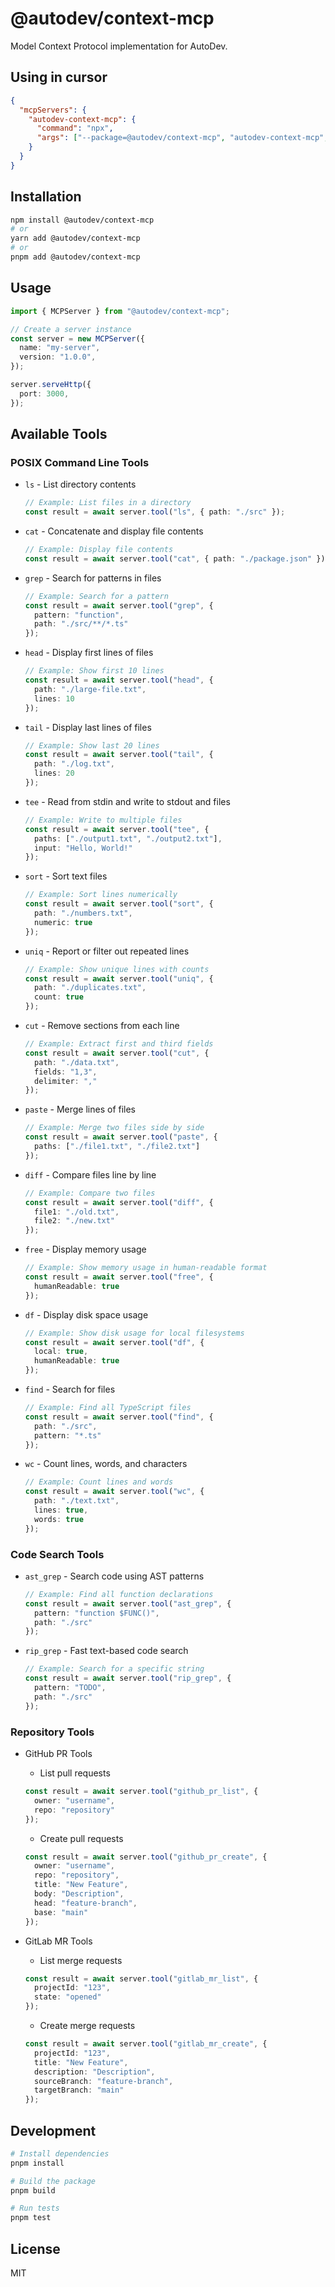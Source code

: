 # @autodev/context-mcp

Model Context Protocol implementation for AutoDev.

## Using in cursor
```json
{
  "mcpServers": {
    "autodev-context-mcp": {
      "command": "npx",
      "args": ["--package=@autodev/context-mcp", "autodev-context-mcp", "--preset=AutoDev"]
    }
  }
}
```

## Installation

```bash
npm install @autodev/context-mcp
# or
yarn add @autodev/context-mcp
# or
pnpm add @autodev/context-mcp
```

## Usage

```typescript
import { MCPServer } from "@autodev/context-mcp";

// Create a server instance
const server = new MCPServer({
  name: "my-server",
  version: "1.0.0",
});

server.serveHttp({
  port: 3000,
});
```
## Available Tools

### POSIX Command Line Tools
- `ls` - List directory contents
  ```typescript
  // Example: List files in a directory
  const result = await server.tool("ls", { path: "./src" });
  ```

- `cat` - Concatenate and display file contents
  ```typescript
  // Example: Display file contents
  const result = await server.tool("cat", { path: "./package.json" });
  ```

- `grep` - Search for patterns in files
  ```typescript
  // Example: Search for a pattern
  const result = await server.tool("grep", { 
    pattern: "function", 
    path: "./src/**/*.ts" 
  });
  ```

- `head` - Display first lines of files
  ```typescript
  // Example: Show first 10 lines
  const result = await server.tool("head", { 
    path: "./large-file.txt",
    lines: 10 
  });
  ```

- `tail` - Display last lines of files
  ```typescript
  // Example: Show last 20 lines
  const result = await server.tool("tail", { 
    path: "./log.txt",
    lines: 20 
  });
  ```

- `tee` - Read from stdin and write to stdout and files
  ```typescript
  // Example: Write to multiple files
  const result = await server.tool("tee", {
    paths: ["./output1.txt", "./output2.txt"],
    input: "Hello, World!"
  });
  ```

- `sort` - Sort text files
  ```typescript
  // Example: Sort lines numerically
  const result = await server.tool("sort", {
    path: "./numbers.txt",
    numeric: true
  });
  ```

- `uniq` - Report or filter out repeated lines
  ```typescript
  // Example: Show unique lines with counts
  const result = await server.tool("uniq", {
    path: "./duplicates.txt",
    count: true
  });
  ```

- `cut` - Remove sections from each line
  ```typescript
  // Example: Extract first and third fields
  const result = await server.tool("cut", {
    path: "./data.txt",
    fields: "1,3",
    delimiter: ","
  });
  ```

- `paste` - Merge lines of files
  ```typescript
  // Example: Merge two files side by side
  const result = await server.tool("paste", {
    paths: ["./file1.txt", "./file2.txt"]
  });
  ```

- `diff` - Compare files line by line
  ```typescript
  // Example: Compare two files
  const result = await server.tool("diff", {
    file1: "./old.txt",
    file2: "./new.txt"
  });
  ```

- `free` - Display memory usage
  ```typescript
  // Example: Show memory usage in human-readable format
  const result = await server.tool("free", {
    humanReadable: true
  });
  ```

- `df` - Display disk space usage
  ```typescript
  // Example: Show disk usage for local filesystems
  const result = await server.tool("df", {
    local: true,
    humanReadable: true
  });
  ```

- `find` - Search for files
  ```typescript
  // Example: Find all TypeScript files
  const result = await server.tool("find", {
    path: "./src",
    pattern: "*.ts"
  });
  ```

- `wc` - Count lines, words, and characters
  ```typescript
  // Example: Count lines and words
  const result = await server.tool("wc", {
    path: "./text.txt",
    lines: true,
    words: true
  });
  ```

### Code Search Tools
- `ast_grep` - Search code using AST patterns
  ```typescript
  // Example: Find all function declarations
  const result = await server.tool("ast_grep", {
    pattern: "function $FUNC()",
    path: "./src"
  });
  ```

- `rip_grep` - Fast text-based code search
  ```typescript
  // Example: Search for a specific string
  const result = await server.tool("rip_grep", {
    pattern: "TODO",
    path: "./src"
  });
  ```

### Repository Tools
- GitHub PR Tools
  - List pull requests
  ```typescript
  const result = await server.tool("github_pr_list", {
    owner: "username",
    repo: "repository"
  });
  ```
  - Create pull requests
  ```typescript
  const result = await server.tool("github_pr_create", {
    owner: "username",
    repo: "repository",
    title: "New Feature",
    body: "Description",
    head: "feature-branch",
    base: "main"
  });
  ```

- GitLab MR Tools
  - List merge requests
  ```typescript
  const result = await server.tool("gitlab_mr_list", {
    projectId: "123",
    state: "opened"
  });
  ```
  - Create merge requests
  ```typescript
  const result = await server.tool("gitlab_mr_create", {
    projectId: "123",
    title: "New Feature",
    description: "Description",
    sourceBranch: "feature-branch",
    targetBranch: "main"
  });
  ```

## Development

```bash
# Install dependencies
pnpm install

# Build the package
pnpm build

# Run tests
pnpm test
```

## License

MIT
